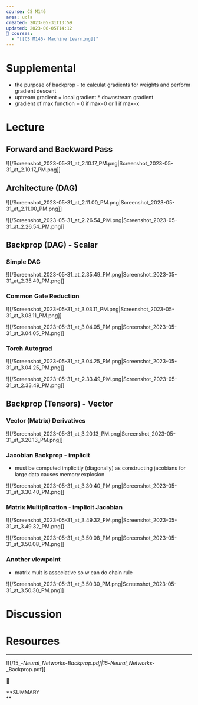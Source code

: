 ```yaml
---
course: CS M146
area: ucla
created: 2023-05-31T13:59
updated: 2023-06-05T14:12
📕 courses:
  - "[[CS M146- Machine Learning]]"
---
```

# Supplemental

- the purpose of backprop - to calculat gradients for weights and perform gradient descent
- uptream gradient = local gradient * downstream gradient
- gradient of max function = 0 if max=0 or 1 if max=x

# Lecture

## Forward and Backward Pass

![[/Screenshot_2023-05-31_at_2.10.17_PM.png|Screenshot_2023-05-31_at_2.10.17_PM.png]]

  

## Architecture (DAG)

![[/Screenshot_2023-05-31_at_2.11.00_PM.png|Screenshot_2023-05-31_at_2.11.00_PM.png]]

![[/Screenshot_2023-05-31_at_2.26.54_PM.png|Screenshot_2023-05-31_at_2.26.54_PM.png]]

## Backprop (DAG) - Scalar

### Simple DAG

![[/Screenshot_2023-05-31_at_2.35.49_PM.png|Screenshot_2023-05-31_at_2.35.49_PM.png]]

### Common Gate Reduction

![[/Screenshot_2023-05-31_at_3.03.11_PM.png|Screenshot_2023-05-31_at_3.03.11_PM.png]]

![[/Screenshot_2023-05-31_at_3.04.05_PM.png|Screenshot_2023-05-31_at_3.04.05_PM.png]]

### Torch Autograd

![[/Screenshot_2023-05-31_at_3.04.25_PM.png|Screenshot_2023-05-31_at_3.04.25_PM.png]]

![[/Screenshot_2023-05-31_at_2.33.49_PM.png|Screenshot_2023-05-31_at_2.33.49_PM.png]]

  

## Backprop (Tensors) - Vector

### Vector (Matrix) Derivatives

![[/Screenshot_2023-05-31_at_3.20.13_PM.png|Screenshot_2023-05-31_at_3.20.13_PM.png]]

### Jacobian Backprop - implicit

- must be computed implicitly (diagonally) as constructing jacobians for large data causes memory explosion

![[/Screenshot_2023-05-31_at_3.30.40_PM.png|Screenshot_2023-05-31_at_3.30.40_PM.png]]

### Matrix Multiplication - implicit Jacobian

![[/Screenshot_2023-05-31_at_3.49.32_PM.png|Screenshot_2023-05-31_at_3.49.32_PM.png]]

![[/Screenshot_2023-05-31_at_3.50.08_PM.png|Screenshot_2023-05-31_at_3.50.08_PM.png]]

### Another viewpoint

- matrix mult is associative so w can do chain rule

![[/Screenshot_2023-05-31_at_3.50.30_PM.png|Screenshot_2023-05-31_at_3.50.30_PM.png]]

# Discussion

  

# Resources

---

![[/15_-_Neural_Networks_-_Backprop.pdf|15_-_Neural_Networks_-_Backprop.pdf]]

📌

**SUMMARY  
**